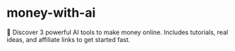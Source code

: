# money-with-ai
💸 Discover 3 powerful AI tools to make money online. Includes tutorials, real ideas, and affiliate links to get started fast.
